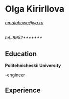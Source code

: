 Olga Kirirllova
===
###### omalahowa@ya.ru  
###### tel.:8952*******


Education
----
**Politehnicheskii University**

-engineer

Experience
----
